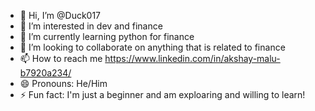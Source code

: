 - 👋 Hi, I’m @Duck017
- 👀 I’m interested in dev and finance
- 🌱 I’m currently learning python for finance
- 💞️ I’m looking to collaborate on anything that is related to finance 
- 📫 How to reach me https://www.linkedin.com/in/akshay-malu-b7920a234/
- 😄 Pronouns: He/Him
- ⚡ Fun fact: I'm just a beginner and am exploaring and willing to learn!

<!---
Duck017/Duck017 is a ✨ special ✨ repository because its `README.md` (this file) appears on your GitHub profile.
You can click the Preview link to take a look at your changes.
--->
